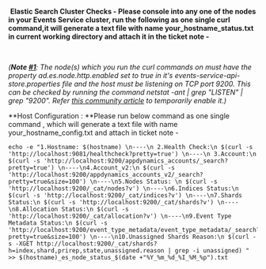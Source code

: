  **Elastic Search Cluster Checks - **Please console into any one of the nodes in your Events Service cluster, run the following as one single curl command**,it will generate a text file with name your_hostname_status.txt in current working directory and attach it in the ticket note -**

 

*(**Note [#1](https://help.appdynamics.com/hc/requests/1)**: The node(s) which you run the curl commands on must have the property ad.es.node.http.enabled set to true in it\'s events-service-api-store.properties file and the host must be listening on TCP port 9200. This can be checked by running the command netstat -ant \| grep \"LISTEN\" \| grep \"9200\". Refer [this community article](https://community.appdynamics.com/t5/Knowledge-Base/How-do-I-enable-the-Events-Service-debugging-port/ta-p/26128#.XUdYJFlCoAc.link) to temporarily enable it.)*




**Host Configuration : **Please run below command as one single command , which will generate a text file with name your_hostname_config.txt and attach in ticket note -

```Shell
echo -e "1.Hostname: $(hostname) \n----\n 2.Health Check:\n $(curl -s 'http://localhost:9081/healthcheck?pretty=true') \n----\n 3.Account:\n $(curl -s 'http://localhost:9200/appdynamics_accounts/_search?pretty=true') \n----\n4.Account_v2:\n $(curl -s 'http://localhost:9200/appdynamics_accounts_v2/_search?pretty=true&size=100') \n----\n5.Nodes Status: \n $(curl -s 'http://localhost:9200/_cat/nodes?v') \n----\n6.Indices Status:\n $(curl -s 'http://localhost:9200/_cat/indices?v') \n----\n7.Shards Status:\n $(curl -s 'http://localhost:9200/_cat/shards?v') \n----\n8.Allocation Status:\n $(curl -s 'http://localhost:9200/_cat/allocation?v') \n----\n9.Event Type Metadata Status:\n $(curl -s 'http://localhost:9200/event_type_metadata/event_type_metadata/_search?pretty=true&size=100') \n----\n10.Unassigned Shards Reason:\n $(curl -s -XGET http://localhost:9200/_cat/shards?h=index,shard,prirep,state,unassigned.reason | grep -i unassigned) " >> $(hostname)_es_node_status_$(date +"%Y_%m_%d_%I_%M_%p").txt
```
 


